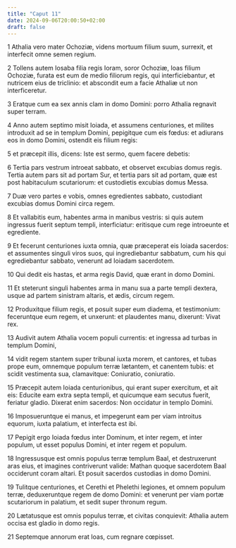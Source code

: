 ```yaml
---
title: "Caput 11"
date: 2024-09-06T20:00:50+02:00
draft: false
---
```



1 Athalia vero mater Ochoziæ, videns mortuum filium suum, surrexit, et interfecit omne semen regium.

2 Tollens autem Iosaba filia regis Ioram, soror Ochoziæ, Ioas filium Ochoziæ, furata est eum de medio filiorum regis, qui interficiebantur, et nutricem eius de triclinio: et abscondit eum a facie Athaliæ ut non interficeretur.

3 Eratque cum ea sex annis clam in domo Domini: porro Athalia regnavit super terram.

4 Anno autem septimo misit Ioiada, et assumens centuriones, et milites introduxit ad se in templum Domini, pepigitque cum eis fœdus: et adiurans eos in domo Domini, ostendit eis filium regis:

5 et præcepit illis, dicens: Iste est sermo, quem facere debetis:

6 Tertia pars vestrum introeat sabbato, et observet excubias domus regis. Tertia autem pars sit ad portam Sur, et tertia pars sit ad portam, quæ est post habitaculum scutariorum: et custodietis excubias domus Messa.

7 Duæ vero partes e vobis, omnes egredientes sabbato, custodiant excubias domus Domini circa regem.

8 Et vallabitis eum, habentes arma in manibus vestris: si quis autem ingressus fuerit septum templi, interficiatur: eritisque cum rege introeunte et egrediente.

9 Et fecerunt centuriones iuxta omnia, quæ præceperat eis Ioiada sacerdos: et assumentes singuli viros suos, qui ingrediebantur sabbatum, cum his qui egrediebantur sabbato, venerunt ad Ioiadam sacerdotem.

10 Qui dedit eis hastas, et arma regis David, quæ erant in domo Domini.

11 Et steterunt singuli habentes arma in manu sua a parte templi dextera, usque ad partem sinistram altaris, et ædis, circum regem.

12 Produxitque filium regis, et posuit super eum diadema, et testimonium: feceruntque eum regem, et unxerunt: et plaudentes manu, dixerunt: Vivat rex.

13 Audivit autem Athalia vocem populi currentis: et ingressa ad turbas in templum Domini,

14 vidit regem stantem super tribunal iuxta morem, et cantores, et tubas prope eum, omnemque populum terræ lætantem, et canentem tubis: et scidit vestimenta sua, clamavitque: Coniuratio, coniuratio.

15 Præcepit autem Ioiada centurionibus, qui erant super exercitum, et ait eis: Educite eam extra septa templi, et quicumque eam secutus fuerit, feriatur gladio. Dixerat enim sacerdos: Non occidatur in templo Domini.

16 Imposueruntque ei manus, et impegerunt eam per viam introitus equorum, iuxta palatium, et interfecta est ibi.

17 Pepigit ergo Ioiada fœdus inter Dominum, et inter regem, et inter populum, ut esset populus Domini, et inter regem et populum.

18 Ingressusque est omnis populus terræ templum Baal, et destruxerunt aras eius, et imagines contriverunt valide: Mathan quoque sacerdotem Baal occiderunt coram altari. Et posuit sacerdos custodias in domo Domini.

19 Tulitque centuriones, et Cerethi et Phelethi legiones, et omnem populum terræ, deduxeruntque regem de domo Domini: et venerunt per viam portæ scutariorum in palatium, et sedit super thronum regum.

20 Lætatusque est omnis populus terræ, et civitas conquievit: Athalia autem occisa est gladio in domo regis.

21 Septemque annorum erat Ioas, cum regnare cœpisset.

